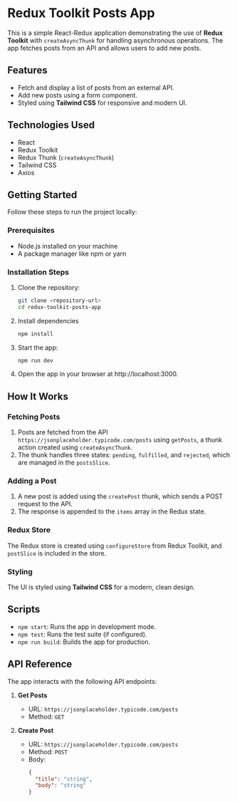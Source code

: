 # Redux Toolkit Posts App

This is a simple React-Redux application demonstrating the use of **Redux Toolkit** with `createAsyncThunk` for handling asynchronous operations. The app fetches posts from an API and allows users to add new posts.

## Features

- Fetch and display a list of posts from an external API.
- Add new posts using a form component.
- Styled using **Tailwind CSS** for responsive and modern UI.

## Technologies Used

- React
- Redux Toolkit
- Redux Thunk (`createAsyncThunk`)
- Tailwind CSS
- Axios

## Getting Started

Follow these steps to run the project locally:

### Prerequisites

- Node.js installed on your machine
- A package manager like npm or yarn

### Installation Steps

1. Clone the repository:

   ```bash
   git clone <repository-url>
   cd redux-toolkit-posts-app
   ```

2. Install dependencies
   ```bash
   npm install
   ```
3. Start the app:
   ```bash
   npm run dev
   ```
4. Open the app in your browser at http://localhost:3000.

## How It Works

### Fetching Posts

1. Posts are fetched from the API `https://jsonplaceholder.typicode.com/posts` using `getPosts`, a thunk action created using `createAsyncThunk`.
2. The thunk handles three states: `pending`, `fulfilled`, and `rejected`, which are managed in the `postsSlice`.

### Adding a Post

1. A new post is added using the `createPost` thunk, which sends a POST request to the API.
2. The response is appended to the `items` array in the Redux state.

### Redux Store

The Redux store is created using `configureStore` from Redux Toolkit, and `postSlice` is included in the store.

### Styling

The UI is styled using **Tailwind CSS** for a modern, clean design.

## Scripts

- `npm start`: Runs the app in development mode.
- `npm test`: Runs the test suite (if configured).
- `npm run build`: Builds the app for production.

## API Reference

The app interacts with the following API endpoints:

1. **Get Posts**
   - URL: `https://jsonplaceholder.typicode.com/posts`
   - Method: `GET`

2. **Create Post**
   - URL: `https://jsonplaceholder.typicode.com/posts`
   - Method: `POST`
   - Body:
     ```json
     {
       "title": "string",
       "body": "string"
     }
     ```

